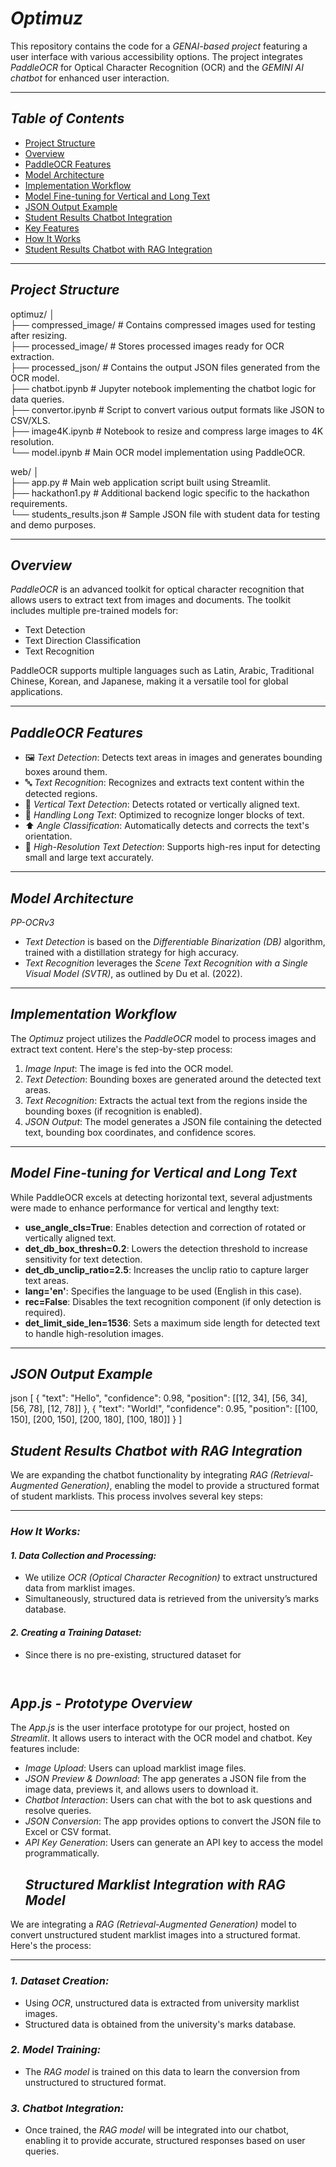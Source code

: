 # *Optimuz*

This repository contains the code for a *GENAI-based project* featuring a user interface with various accessibility options. The project integrates *PaddleOCR* for Optical Character Recognition (OCR) and the *GEMINI AI chatbot* for enhanced user interaction.

---

## *Table of Contents*
- [Project Structure](#project-structure)
- [Overview](#overview)
- [PaddleOCR Features](#paddleocr-features)
- [Model Architecture](#model-architecture)
- [Implementation Workflow](#implementation-workflow)
- [Model Fine-tuning for Vertical and Long Text](#model-fine-tuning-for-vertical-and-long-text)
- [JSON Output Example](#json-output-example)
- [Student Results Chatbot Integration](#student-results-chatbot-integration)
- [Key Features](#key-features)
- [How It Works](#how-it-works)
- [Student Results Chatbot with RAG Integration](#student-results-chatbot-with-rag-integration)

---

## *Project Structure*

optimuz/ │<br>
├── compressed_image/ # Contains compressed images used for testing after resizing.<br>
├── processed_image/ # Stores processed images ready for OCR extraction.<br>
├── processed_json/ # Contains the output JSON files generated from the OCR model.<br>
├── chatbot.ipynb # Jupyter notebook implementing the chatbot logic for data queries.<br>
├── convertor.ipynb # Script to convert various output formats like JSON to CSV/XLS. <br>
├── image4K.ipynb # Notebook to resize and compress large images to 4K resolution.<br>
└── model.ipynb # Main OCR model implementation using PaddleOCR.<br>

web/ │ <br>
├── app.py # Main web application script built using Streamlit. <br>
├── hackathon1.py # Additional backend logic specific to the hackathon requirements.<br>
└── students_results.json # Sample JSON file with student data for testing and demo purposes.<br>

---

## <a id="overview"></a> *Overview*

*PaddleOCR* is an advanced toolkit for optical character recognition that allows users to extract text from images and documents. The toolkit includes multiple pre-trained models for:

- Text Detection
- Text Direction Classification
- Text Recognition

PaddleOCR supports multiple languages such as Latin, Arabic, Traditional Chinese, Korean, and Japanese, making it a versatile tool for global applications.

---

## <a id="paddleocr-features"></a> *PaddleOCR Features*

- 🖼 *Text Detection*: Detects text areas in images and generates bounding boxes around them.
- 🔤 *Text Recognition*: Recognizes and extracts text content within the detected regions.
- 🔄 *Vertical Text Detection*: Detects rotated or vertically aligned text.
- 📏 *Handling Long Text*: Optimized to recognize longer blocks of text.
- ⬆ *Angle Classification*: Automatically detects and corrects the text's orientation.
- 📸 *High-Resolution Text Detection*: Supports high-res input for detecting small and large text accurately.

---

## <a id="model-architecture"></a> *Model Architecture*

*PP-OCRv3*

- *Text Detection* is based on the *Differentiable Binarization (DB)* algorithm, trained with a distillation strategy for high accuracy.
- *Text Recognition* leverages the *Scene Text Recognition with a Single Visual Model (SVTR)*, as outlined by Du et al. (2022).

---

## <a id="implementation-workflow"></a> *Implementation Workflow*

The *Optimuz* project utilizes the *PaddleOCR* model to process images and extract text content. Here's the step-by-step process:

1. *Image Input*: The image is fed into the OCR model.
2. *Text Detection*: Bounding boxes are generated around the detected text areas.
3. *Text Recognition*: Extracts the actual text from the regions inside the bounding boxes (if recognition is enabled).
4. *JSON Output*: The model generates a JSON file containing the detected text, bounding box coordinates, and confidence scores.

---

## <a id="model-fine-tuning-for-vertical-and-long-text"></a> *Model Fine-tuning for Vertical and Long Text*

While PaddleOCR excels at detecting horizontal text, several adjustments were made to enhance performance for vertical and lengthy text:

- **use_angle_cls=True**: Enables detection and correction of rotated or vertically aligned text.
- **det_db_box_thresh=0.2**: Lowers the detection threshold to increase sensitivity for text detection.
- **det_db_unclip_ratio=2.5**: Increases the unclip ratio to capture larger text areas.
- **lang='en'**: Specifies the language to be used (English in this case).
- **rec=False**: Disables the text recognition component (if only detection is required).
- **det_limit_side_len=1536**: Sets a maximum side length for detected text to handle high-resolution images.

---

## <a id="json-output-example"></a> *JSON Output Example*

json
[
    {
        "text": "Hello",
        "confidence": 0.98,
        "position": [[12, 34], [56, 34], [56, 78], [12, 78]]
    },
    {
        "text": "World!",
        "confidence": 0.95,
        "position": [[100, 150], [200, 150], [200, 180], [100, 180]]
    }
]


## *Student Results Chatbot with RAG Integration*

We are expanding the chatbot functionality by integrating *RAG (Retrieval-Augmented Generation)*, enabling the model to provide a structured format of student marklists. This process involves several key steps:

---

### *How It Works:*

#### *1. Data Collection and Processing:*
- We utilize *OCR (Optical Character Recognition)* to extract unstructured data from marklist images.
- Simultaneously, structured data is retrieved from the university’s marks database.

#### *2. Creating a Training Dataset:*
- Since there is no pre-existing, structured dataset for
  ```


## *App.js - Prototype Overview*

The *App.js* is the user interface prototype for our project, hosted on *Streamlit*. It allows users to interact with the OCR model and chatbot. Key features include:

- *Image Upload*: Users can upload marklist image files.
- *JSON Preview & Download*: The app generates a JSON file from the image data, previews it, and allows users to download it.
- *Chatbot Interaction*: Users can chat with the bot to ask questions and resolve queries.
- *JSON Conversion*: The app provides options to convert the JSON file to Excel or CSV format.
- *API Key Generation*: Users can generate an API key to access the model programmatically.
  ## *Structured Marklist Integration with RAG Model*


We are integrating a *RAG (Retrieval-Augmented Generation)* model to convert unstructured student marklist images into a structured format. Here's the process:

---

### *1. Dataset Creation:*
- Using *OCR*, unstructured data is extracted from university marklist images.
- Structured data is obtained from the university's marks database.

### *2. Model Training:*
- The *RAG model* is trained on this data to learn the conversion from unstructured to structured format.

### *3. Chatbot Integration:*
- Once trained, the *RAG model* will be integrated into our chatbot, enabling it to provide accurate, structured responses based on user queries.

